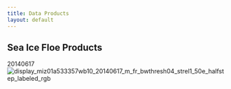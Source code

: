 ```yaml
---
title: Data Products
layout: default
---
```


## Sea Ice Floe Products

20140617
![display_miz01a533357wb10_20140617_m_fr_bwthresh04_strel1_50e_halfstep_labeled_rgb](https://user-images.githubusercontent.com/85627609/121380533-f0b63780-c912-11eb-9d28-9e312c2142ac.png)

